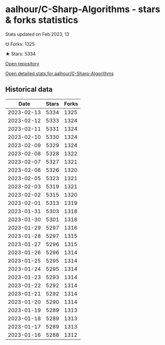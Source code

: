 # aalhour/C-Sharp-Algorithms - stars & forks statistics

Stats updated on Feb 2023, 13

☋ Forks: 1325

★ Stars: 5334

[Open repository](https://github.com/aalhour/C-Sharp-Algorithms)

[Open detailed stats for aalhour/C-Sharp-Algorithms](https://reviewgithub.com/rep/aalhour/C-Sharp-Algorithms)

## Historical data
| Date | Stars | Forks |
|------|-------|-------|
| 2023-02-13 | 5334 | 1325 | 
| 2023-02-12 | 5333 | 1324 | 
| 2023-02-11 | 5331 | 1324 | 
| 2023-02-10 | 5330 | 1324 | 
| 2023-02-09 | 5329 | 1324 | 
| 2023-02-08 | 5328 | 1322 | 
| 2023-02-07 | 5327 | 1321 | 
| 2023-02-06 | 5326 | 1320 | 
| 2023-02-05 | 5323 | 1321 | 
| 2023-02-03 | 5319 | 1321 | 
| 2023-02-02 | 5315 | 1320 | 
| 2023-02-01 | 5313 | 1319 | 
| 2023-01-31 | 5303 | 1318 | 
| 2023-01-30 | 5301 | 1318 | 
| 2023-01-29 | 5297 | 1316 | 
| 2023-01-28 | 5297 | 1315 | 
| 2023-01-27 | 5296 | 1315 | 
| 2023-01-26 | 5296 | 1314 | 
| 2023-01-25 | 5295 | 1314 | 
| 2023-01-24 | 5295 | 1314 | 
| 2023-01-23 | 5293 | 1314 | 
| 2023-01-22 | 5292 | 1314 | 
| 2023-01-21 | 5292 | 1314 | 
| 2023-01-20 | 5290 | 1314 | 
| 2023-01-19 | 5289 | 1313 | 
| 2023-01-18 | 5289 | 1313 | 
| 2023-01-17 | 5289 | 1313 | 
| 2023-01-16 | 5288 | 1312 | 

